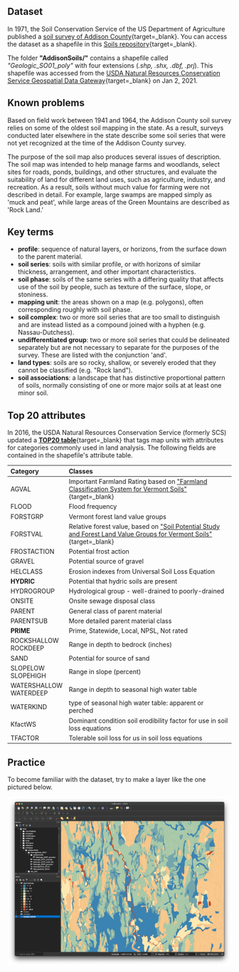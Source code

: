 ## Dataset      

In 1971, the Soil Conservation Service of the US Department of Agriculture published a [soil survey of Addison County](https://drive.google.com/file/d/1GN9uxFkiAravmXoiPGv27FQ4R3SmkQWI/view?usp=sharing){target=_blank}. You can access the dataset as a shapefile in this [Soils repository](https://github.com/GEOG0310/soils){target=_blank}.  

The folder __"AddisonSoils/"__ contains a shapefile called _"Geologic_SO01_poly"_ with four extensions (_.shp, .shx, .dbf, .prj_). This shapefile was accessed from the [USDA Natural Resources Conservation Service Geospatial Data Gateway](https://datagateway.nrcs.usda.gov/){target=_blank} on Jan 2, 2021.

## Known problems  

Based on field work between 1941 and 1964, the Addison County soil survey relies on some of the oldest soil mapping in the state. As a result, surveys conducted later elsewhere in the state describe some soil series that were not yet recognized at the time of the Addison County survey.  

The purpose of the soil map also produces several issues of description. The soil map was intended to help manage farms and woodlands, select sites for roads, ponds, buildings, and other structures, and evaluate the suitability of land for different land uses, such as agriculture, industry, and recreation. As a result, soils without much value for farming were not described in detail. For example, large swamps are mapped simply as 'muck and peat', while large areas of the Green Mountains are described as 'Rock Land.'  

## Key terms  

- **profile**: sequence of natural layers, or horizons, from the surface down to the parent material.  
- **soil series**: soils with similar profile, or with horizons of similar thickness, arrangement, and other important characteristics.   
- **soil phase**: soils of the same series with a differing quality that affects use of the soil by people, such as texture of the surface, slope, or stoniness.  
- **mapping unit**: the areas shown on a map (e.g. polygons), often corresponding roughly with soil phase.  
- **soil complex**: two or more soil series that are too small to distinguish and are instead listed as a compound joined with a hyphen (e.g. Nassau-Dutchess).  
- **undifferentiated group**: two or more soil series that could be delineated separately but are not necessary to separate for the purposes of the survey. These are listed with the conjunction 'and'.  
- **land types**: soils are so rocky, shallow, or severely eroded that they cannot be classified (e.g. "Rock land").  
- **soil associations**: a landscape that has distinctive proportional pattern of soils, normally consisting of one or more major soils at at least one minor soil.    

## Top 20 attributes  

In 2016, the USDA Natural Resources Conservation Service (formerly SCS) updated a [**TOP20 table**](https://docs.google.com/document/d/1LPT5FhB2-0dhugBLNnevv6bnTyb0r5ZD/edit?usp=sharing&ouid=111896163379404259581&rtpof=true&sd=true){target=_blank} that tags map units with attributes for categories commonly used in land analysis. The following fields are contained in the shapefile's attribute table.    

| Category | Classes |
| :--- | :--- |
| AGVAL | Important Farmland Rating based on ["Farmland Classification System for Vermont Soils"](https://drive.google.com/file/d/1TP2_-SwG4UpUWVKo6tFRm49J1RJTLzhf/view?usp=sharing){target=_blank} |
| FLOOD | Flood frequency |
| FORSTGRP | Vermont forest land value groups |
| FORSTVAL | Relative forest value, based on ["Soil Potential Study and Forest Land Value Groups for Vermont Soils"](https://drive.google.com/file/d/1FIYQqlATksQmgdbP-QYz01jxDGlqLhpA/view?usp=sharing){target=_blank} |
| FROSTACTION | Potential frost action |
| GRAVEL | Potential source of gravel |
| HELCLASS | Erosion indexes from Universal Soil Loss Equation |  
| **HYDRIC** | Potential that hydric soils are present |  
| HYDROGROUP | Hydrological group - well-drained to poorly-drained |
| ONSITE | Onsite sewage disposal class |
| PARENT | General class of parent material |
| PARENTSUB | More detailed parent material class |  
| **PRIME** | Prime, Statewide, Local, NPSL, Not rated |
| ROCKSHALLOW <br>ROCKDEEP| Range in depth to bedrock (inches) |
| SAND | Potential for source of sand |  
| SLOPELOW <br> SLOPEHIGH | Range in slope (percent) |
| WATERSHALLOW <br>WATERDEEP | Range in depth to seasonal high water table  |
| WATERKIND | type of seasonal high water table: apparent or perched |
| KfactWS | Dominant condition soil erodibility factor for use in soil loss equations |
| TFACTOR | Tolerable soil loss for us in soil loss equations |   

## Practice  
To become familiar with the dataset, try to make a layer like the one pictured below.  

![WATERSHAL](images/WATERSHAL.png)
